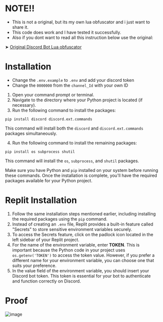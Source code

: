# NOTE!!
- This is not a original, but its my own lua obfuscator and i just want to share it.
- This code does work and I have tested it successfully.
- Also if you dont want to read all this instruction below use the original:

➤ [Original Discord Bot Lua obfuscator](https://github.com/yunglean4171/discord-bot-lua-obfuscator)



# Installation
- Change the `.env.example` to `.env` and add your discord token
- Change the `0000000` from the `channel_Id` with your own ID

1. Open your command prompt or terminal.
2. Navigate to the directory where your Python project is located (if necessary).
3. Run the following command to install the packages:
```shell
pip install discord discord.ext.commands
```
This command will install both the `discord` and `discord.ext.commands` packages simultaneously.

4. Run the following command to install the remaining packages:
```shell
pip install os subprocess shutil
```
This command will install the `os`, `subprocess`, and `shutil` packages.

Make sure you have Python and `pip` installed on your system before running these commands. Once the installation is complete, you'll have the required packages available for your Python project.

# Replit Installation
1. Follow the same installation steps mentioned earlier, including installing the required packages using the `pip` command.
2. Instead of creating an `.env` file, Replit provides a built-in feature called "Secrets" to store sensitive environment variables securely.
3. To access the Secrets feature, click on the padlock icon located in the left sidebar of your Replit project.
4. For the name of the environment variable, enter **TOKEN**. This is important because the Python code in your project uses `os.getenv('TOKEN')` to access the token value. However, if you prefer a different name for your environment variable, you can choose one that suits your preference.
5. In the value field of the environment variable, you should insert your Discord bot token. This token is essential for your bot to authenticate and function correctly on Discord.


# Proof
![image](https://github.com/YellowGreg/Discord-Bot-Lua-Obfuscator/assets/101320329/7e18fa18-f96a-4444-a21f-fbb6a3b256b9)

